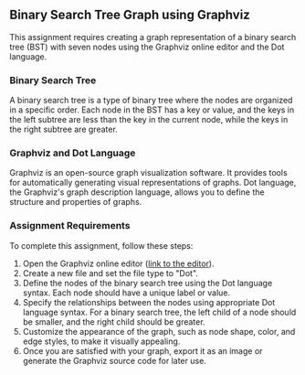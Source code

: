 ## Binary Search Tree Graph using Graphviz

This assignment requires creating a graph representation of a binary search tree (BST) with seven nodes using the Graphviz online editor and the Dot language.

### Binary Search Tree

A binary search tree is a type of binary tree where the nodes are organized in a specific order. Each node in the BST has a key or value, and the keys in the left subtree are less than the key in the current node, while the keys in the right subtree are greater.

### Graphviz and Dot Language

Graphviz is an open-source graph visualization software. It provides tools for automatically generating visual representations of graphs. Dot language, the Graphviz's graph description language, allows you to define the structure and properties of graphs.

### Assignment Requirements

To complete this assignment, follow these steps:

1. Open the Graphviz online editor ([link to the editor](https://dreampuf.github.io/GraphvizOnline/)).
2. Create a new file and set the file type to "Dot".
3. Define the nodes of the binary search tree using the Dot language syntax. Each node should have a unique label or value.
4. Specify the relationships between the nodes using appropriate Dot language syntax. For a binary search tree, the left child of a node should be smaller, and the right child should be greater.
5. Customize the appearance of the graph, such as node shape, color, and edge styles, to make it visually appealing.
6. Once you are satisfied with your graph, export it as an image or generate the Graphviz source code for later use.


